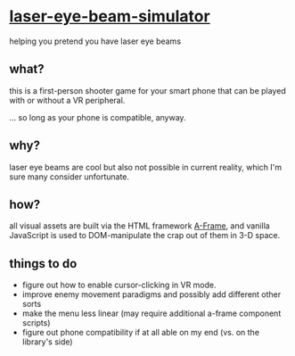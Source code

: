 # [laser-eye-beam-simulator](skylocke.github.io/laser-eye-beam-simulator)
helping you pretend you have laser eye beams

## what?
this is a first-person shooter game for your smart phone that can be played with or without a VR peripheral.

... so long as your phone is compatible, anyway.

## why?
laser eye beams are cool but also not possible in current reality, which I'm sure many consider unfortunate.

## how?
all visual assets are built via the HTML framework [A-Frame](a-frame.io), and vanilla JavaScript is used to DOM-manipulate the crap out of them in 3-D space.

## things to do
- figure out how to enable cursor-clicking in VR mode.
- improve enemy movement paradigms and possibly add different other sorts
- make the menu less linear (may require additional a-frame component scripts)
- figure out phone compatibility if at all able on my end (vs. on the library's side)
